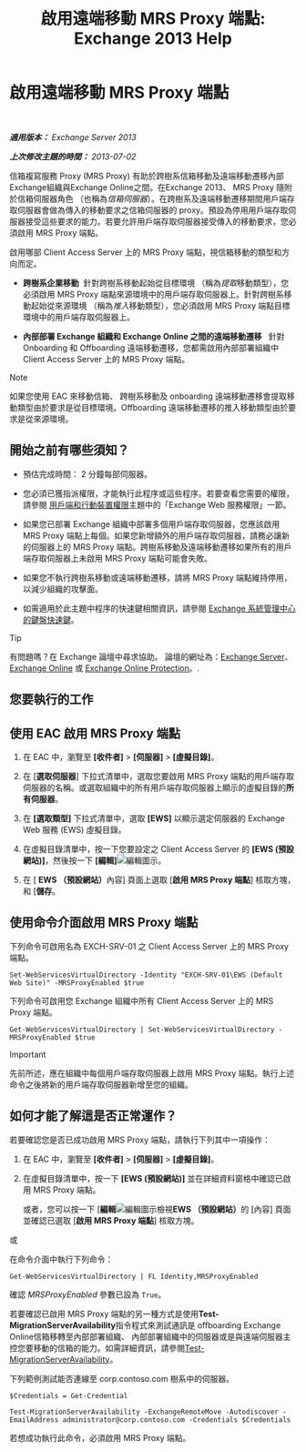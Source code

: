 ﻿---
title: '啟用遠端移動 MRS Proxy 端點: Exchange 2013 Help'
TOCTitle: 啟用遠端移動 MRS Proxy 端點
ms:assetid: 9840f712-127e-4c2d-bfe5-1b35cdb2a31b
ms:mtpsurl: https://technet.microsoft.com/zh-tw/library/Dn155787(v=EXCHG.150)
ms:contentKeyID: 54652596
ms.date: 05/21/2018
mtps_version: v=EXCHG.150
ms.translationtype: MT
---

# 啟用遠端移動 MRS Proxy 端點

 

_<strong>適用版本：</strong> Exchange Server 2013_

_<strong>上次修改主題的時間：</strong> 2013-07-02_

信箱複寫服務 Proxy (MRS Proxy) 有助於跨樹系信箱移動及遠端移動遷移內部Exchange組織與Exchange Online之間。在Exchange 2013、 MRS Proxy 隨附於信箱伺服器角色 （也稱為*信箱伺服器*）。在跨樹系及遠端移動遷移期間用戶端存取伺服器會做為傳入的移動要求之信箱伺服器的 proxy。預設為停用用戶端存取伺服器接受這些要求的能力。若要允許用戶端存取伺服器接受傳入的移動要求，您必須啟用 MRS Proxy 端點。

啟用哪部 Client Access Server 上的 MRS Proxy 端點，視信箱移動的類型和方向而定。

  - <strong>跨樹系企業移動</strong>  針對跨樹系移動起始從目標環境 （稱為*提取*移動類型），您必須啟用 MRS Proxy 端點來源環境中的用戶端存取伺服器上。針對跨樹系移動起始從來源環境 （稱為*推入*移動類型），您必須啟用 MRS Proxy 端點目標環境中的用戶端存取伺服器上。

  - <strong>內部部署 Exchange 組織和 Exchange Online 之間的遠端移動遷移</strong>   針對 Onboarding 和 Offboarding 遠端移動遷移，您都需啟用內部部署組織中 Client Access Server 上的 MRS Proxy 端點。


> [!NOTE]  
> 如果您使用 EAC 來移動信箱、 跨樹系移動及 onboarding 遠端移動遷移會提取移動類型由於要求是從目標環境。Offboarding 遠端移動遷移的推入移動類型由於要求是從來源環境。




## 開始之前有哪些須知？

  - 預估完成時間： 2 分鐘每部伺服器。

  - 您必須已獲指派權限，才能執行此程序或這些程序。若要查看您需要的權限，請參閱 [用戶端和行動裝置權限](clients-and-mobile-devices-permissions-exchange-2013-help.md)主題中的「Exchange Web 服務權限」一節。

  - 如果您已部署 Exchange 組織中部署多個用戶端存取伺服器，您應該啟用 MRS Proxy 端點上每個。如果您新增額外的用戶端存取伺服器，請務必讓新的伺服器上的 MRS Proxy 端點。跨樹系移動及遠端移動遷移如果所有的用戶端存取伺服器上未啟用 MRS Proxy 端點可能會失敗。

  - 如果您不執行跨樹系移動或遠端移動遷移，請將 MRS Proxy 端點維持停用，以減少組織的攻擊面。

  - 如需適用於此主題中程序的快速鍵相關資訊，請參閱 [Exchange 系統管理中心的鍵盤快速鍵](keyboard-shortcuts-in-the-exchange-admin-center-exchange-online-protection-help.md)。


> [!TIP]  
> 有問題嗎？在 Exchange 論壇中尋求協助。 論壇的網址為：<a href="https://go.microsoft.com/fwlink/p/?linkid=60612">Exchange Server</a>、 <a href="https://go.microsoft.com/fwlink/p/?linkid=267542">Exchange Online</a> 或 <a href="https://go.microsoft.com/fwlink/p/?linkid=285351">Exchange Online Protection</a>。.




## 您要執行的工作

## 使用 EAC 啟用 MRS Proxy 端點

1.  在 EAC 中，瀏覽至 <strong>\[收件者\]</strong> \> <strong>\[伺服器\]</strong> \> <strong>\[虛擬目錄\]</strong>。

2.  在 \[<strong>選取伺服器</strong>\] 下拉式清單中，選取您要啟用 MRS Proxy 端點的用戶端存取伺服器的名稱。或選取組織中的所有用戶端存取伺服器上顯示的虛擬目錄的<strong>所有伺服器</strong>。

3.  在 <strong>\[選取類型\]</strong> 下拉式清單中，選取 <strong>\[EWS\]</strong> 以顯示選定伺服器的 Exchange Web 服務 (EWS) 虛擬目錄。

4.  在虛擬目錄清單中，按一下您要設定之 Client Access Server 的 <strong>\[EWS (預設網站)\]</strong>，然後按一下 <strong>\[編輯\]</strong>![編輯圖示](images/JJ218640.6f53ccb2-1f13-4c02-bea0-30690e6ea71d(EXCHG.150).gif "編輯圖示")。

5.  在 \[ <strong>EWS （預設網站）</strong>內容\] 頁面上選取 \[<strong>啟用 MRS Proxy 端點</strong>\] 核取方塊，和 \[<strong>儲存</strong>。

## 使用命令介面啟用 MRS Proxy 端點

下列命令可啟用名為 EXCH-SRV-01 之 Client Access Server 上的 MRS Proxy 端點。

    Set-WebServicesVirtualDirectory -Identity "EXCH-SRV-01\EWS (Default Web Site)" -MRSProxyEnabled $true

下列命令可啟用您 Exchange 組織中所有 Client Access Server 上的 MRS Proxy 端點。

    Get-WebServicesVirtualDirectory | Set-WebServicesVirtualDirectory -MRSProxyEnabled $true


> [!IMPORTANT]  
> 先前所述，應在組織中每個用戶端存取伺服器上啟用 MRS Proxy 端點。執行上述命令之後將新的用戶端存取伺服器新增至您的組織。




## 如何才能了解這是否正常運作？

若要確認您是否已成功啟用 MRS Proxy 端點，請執行下列其中一項操作：

1.  在 EAC 中，瀏覽至 <strong>\[收件者\]</strong> \> <strong>\[伺服器\]</strong> \> <strong>\[虛擬目錄\]</strong>。

2.  在虛擬目錄清單中，按一下 <strong>\[EWS (預設網站)\]</strong> 並在詳細資料窗格中確認已啟用 MRS Proxy 端點。
    
    或者，您可以按一下 \[<strong>編輯</strong>![編輯圖示](images/JJ218640.6f53ccb2-1f13-4c02-bea0-30690e6ea71d(EXCHG.150).gif "編輯圖示")檢視<strong>EWS （預設網站）</strong>的 \[內容\] 頁面並確認已選取 \[<strong>啟用 MRS Proxy 端點</strong>\] 核取方塊。

或

在命令介面中執行下列命令：

    Get-WebServicesVirtualDirectory | FL Identity,MRSProxyEnabled

確認 *MRSProxyEnabled* 參數已設為 `True`。

若要確認已啟用 MRS Proxy 端點的另一種方式是使用<strong>Test-MigrationServerAvailability</strong>指令程式來測試通訊是 offboarding Exchange Online信箱移轉至內部部署組織、 內部部署組織中的伺服器或是與遠端伺服器主控您要移動的信箱的能力。如需詳細資訊，請參閱[Test-MigrationServerAvailability](https://technet.microsoft.com/zh-tw/library/jj219169\(v=exchg.150\))。

下列範例測試能否連線至 corp.contoso.com 樹系中的伺服器。
```
$Credentials = Get-Credential
```
```
Test-MigrationServerAvailability -ExchangeRemoteMove -Autodiscover -EmailAddress administrator@corp.contoso.com -Credentials $Credentials
```

若想成功執行此命令，必須啟用 MRS Proxy 端點。


